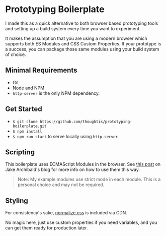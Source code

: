 # Prototyping Boilerplate

I made this as a quick alternative to both browser based prototyping tools and setting up a build system every time you want to experiment.

It makes the assumption that you are using a modern browser which supports both ES Modules and CSS Custom Properties. If your prototype is a success, you can package those same modules using your build system of choice.

## Minimal Requirements

- Git
- Node and NPM
- `http-server` is the only NPM dependency.

## Get Started

- `$ git clone https://github.com/thoughtis/prototyping-boilerplate.git`
- `$ npm install`
- `$ npm run start` to serve locally using `http-server`

## Scripting

This boilerplate uses ECMAScript Modules in the browser. See [this post](https://jakearchibald.com/2017/es-modules-in-browsers/) on Jake Archibald's blog for more info on how to use them this way.

> Note: My example modules use strict mode in each module. This is a personal choice and may not be required.

## Styling

For consistency's sake, [normalize.css](https://github.com/necolas/normalize.css/) is included via CDN.

No magic here, just use custom properties if you need variables, and you can get them ready for production later.